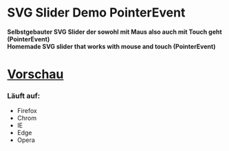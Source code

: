 # SVG Slider Demo PointerEvent

**Selbstgebauter SVG Slider der sowohl mit Maus also auch mit Touch geht (PointerEvent)**   
**Homemade SVG slider that works with mouse and touch (PointerEvent)**

# [Vorschau](https://htmlpreview.github.io/?https://github.com/sauternic/SVG-Slider-Demo-PointerEvent-Touch/blob/master/Slider_Projekt_Ein.html)

### Läuft auf:
- Firefox
- Chrom
- IE
- Edge
- Opera
